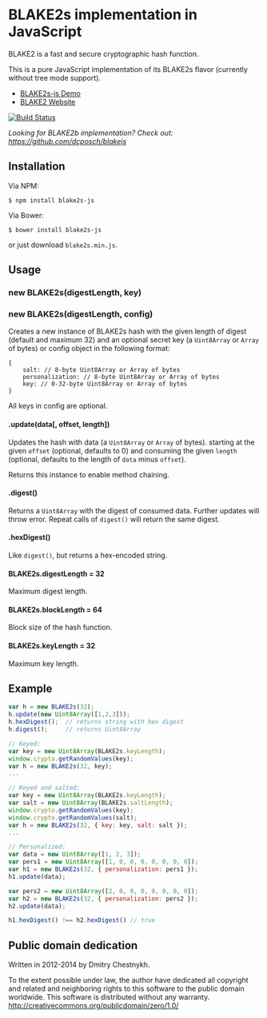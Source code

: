 BLAKE2s implementation in JavaScript
====================================

BLAKE2 is a fast and secure cryptographic hash function.

This is a pure JavaScript implementation of its BLAKE2s flavor
(currently without tree mode support).

* [BLAKE2s-js Demo](https://dchest.github.io/blake2s-js/)
* [BLAKE2 Website](https://blake2.net)

[![Build Status](https://travis-ci.org/dchest/blake2s-js.svg?branch=master)
](https://travis-ci.org/dchest/blake2s-js)

*Looking for BLAKE2b implementation? Check out:
<https://github.com/dcposch/blakejs>*

Installation
------------

Via NPM:

    $ npm install blake2s-js

Via Bower:

    $ bower install blake2s-js


or just download `blake2s.min.js`.


Usage
-----

### new BLAKE2s(digestLength, key)
### new BLAKE2s(digestLength, config)

Creates a new instance of BLAKE2s hash with the given length of digest (default
and maximum 32) and an optional secret key (a `Uint8Array` or `Array` of
bytes) or config object in the following format:

    {
        salt: // 8-byte Uint8Array or Array of bytes
        personalization: // 8-byte Uint8Array or Array of bytes
        key: // 0-32-byte Uint8Array or Array of bytes
    }

All keys in config are optional.


#### .update(data[, offset, length])

Updates the hash with data (a `Uint8Array` or `Array` of bytes).  starting at
the given `offset` (optional, defaults to 0) and consuming the given `length`
(optional, defaults to the length of `data` minus `offset`).

Returns this instance to enable method chaining.


#### .digest()

Returns a `Uint8Array` with the digest of consumed data. Further updates will
throw error. Repeat calls of `digest()` will return the same digest.


#### .hexDigest()

Like `digest()`, but returns a hex-encoded string.


#### BLAKE2s.digestLength = 32

Maximum digest length.


#### BLAKE2s.blockLength = 64

Block size of the hash function.


#### BLAKE2s.keyLength = 32

Maximum key length.


Example
-------

```javascript
var h = new BLAKE2s(32);
h.update(new Uint8Array([1,2,3]));
h.hexDigest();  // returns string with hex digest
h.digest();     // returns Uint8Array

// Keyed:
var key = new Uint8Array(BLAKE2s.keyLength);
window.crypto.getRandomValues(key);
var h = new BLAKE2s(32, key);
...

// Keyed and salted:
var key = new Uint8Array(BLAKE2s.keyLength);
var salt = new Uint8Array(BLAKE2s.saltLength);
window.crypto.getRandomValues(key);
window.crypto.getRandomValues(salt);
var h = new BLAKE2s(32, { key: key, salt: salt });
...

// Personalized:
var data = new Uint8Array([1, 2, 3]);
var pers1 = new Uint8Array([1, 0, 0, 0, 0, 0, 0, 0]);
var h1 = new BLAKE2s(32, { personalization: pers1 });
h1.update(data);

var pers2 = new Uint8Array([2, 0, 0, 0, 0, 0, 0, 0]);
var h2 = new BLAKE2s(32, { personalization: pers2 });
h2.update(data);

h1.hexDigest() !== h2.hexDigest() // true

```



Public domain dedication
------------------------

Written in 2012-2014 by Dmitry Chestnykh.

To the extent possible under law, the author have dedicated all copyright
and related and neighboring rights to this software to the public domain
worldwide. This software is distributed without any warranty.
<http://creativecommons.org/publicdomain/zero/1.0/>
